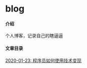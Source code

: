 # blog

#### 介绍

个人博客，记录自己的瞎逼逼

#### 文章目录

[2020-01-23: 程序员如何使用技术变现](docs/views/articles/2020/programer_make_money.md)

